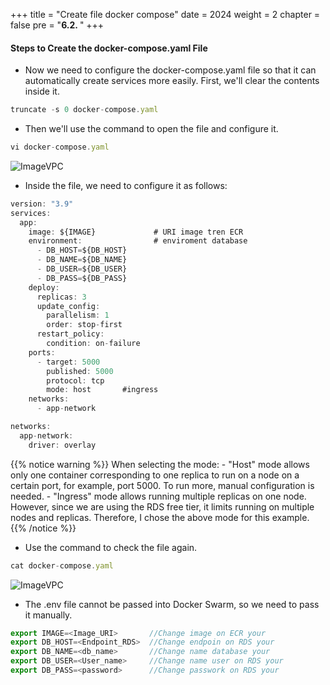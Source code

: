 +++
title = "Create file docker compose"
date = 2024
weight = 2
chapter = false
pre = "<b>6.2. </b>"
+++



#### Steps to Create the docker-compose.yaml File

- Now we need to configure the docker-compose.yaml file so that it can automatically create services more easily. First, we'll clear the contents inside it.

```js
truncate -s 0 docker-compose.yaml
```

- Then we'll use the command to open the file and configure it.

```js
vi docker-compose.yaml
```

![ImageVPC](/images/6-DockerCompose/2-CreateFile/DockerCompose-Create-img1.png?width=50pc)

- Inside the file, we need to configure it as follows:

```js
version: "3.9"
services:
  app:
    image: ${IMAGE}             # URI image tren ECR 
    environment:                # enviroment database
      - DB_HOST=${DB_HOST}
      - DB_NAME=${DB_NAME}
      - DB_USER=${DB_USER}
      - DB_PASS=${DB_PASS}
    deploy:
      replicas: 3
      update_config:
        parallelism: 1
        order: stop-first
      restart_policy:
        condition: on-failure
    ports:
      - target: 5000
        published: 5000
        protocol: tcp
        mode: host       #ingress
    networks:
      - app-network

networks:
  app-network:
    driver: overlay
```

{{% notice warning %}}
  When selecting the mode: - "Host" mode allows only one container corresponding to one replica to run on a node on a certain port, for example, port 5000. To run more, manual configuration is needed. - "Ingress" mode allows running multiple replicas on one node. However, since we are using the RDS free tier, it limits running on multiple nodes and replicas. Therefore, I chose the above mode for this example.
{{% /notice %}}

- Use the command to check the file again.

```js
cat docker-compose.yaml
```

![ImageVPC](/images/6-DockerCompose/2-CreateFile/DockerCompose-Create-img2.png?width=50pc)

- The .env file cannot be passed into Docker Swarm, so we need to pass it manually.

```js
export IMAGE=<Image_URI>       //Change image on ECR your
export DB_HOST=<Endpoint_RDS>  //Change endpoin on RDS your 
export DB_NAME=<db_name>       //Change name database your
export DB_USER=<User_name>     //Change name user on RDS your 
export DB_PASS=<password>      //Change passwork on RDS your 
```
